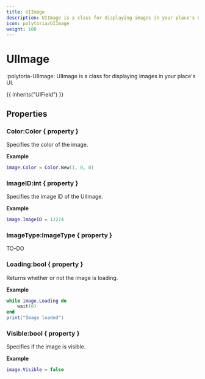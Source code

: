 ```yaml
---
title: UIImage
description: UIImage is a class for displaying images in your place's UI.
icon: polytoria/UIImage
weight: 100
---
```


# UIImage

:polytoria-UIImage: UIImage is a class for displaying images in your place's UI.

{{ inherits("UIField") }}

## Properties

### Color:Color { property }

Specifies the color of the image.

**Example**

```lua
image.Color = Color.New(1, 0, 0)
```

### ImageID:int { property }

Specifies the image ID of the UIImage.

**Example**

```lua
image.ImageID = 12274
```

### ImageType:ImageType { property }

TO-DO

### Loading:bool { property }

Returns whether or not the image is loading.

**Example**

```lua
while image.Loading do
    wait(0)
end
print("Image loaded")
```

### Visible:bool { property }

Specifies if the image is visible.

**Example**

```lua
image.Visible = false
```

